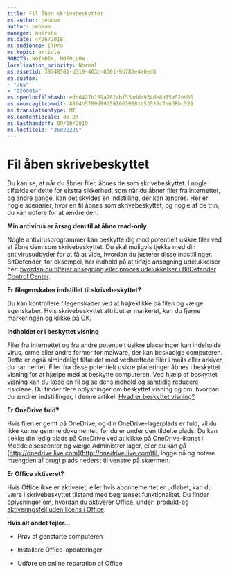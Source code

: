 ```yaml
---
title: Fil åben skrivebeskyttet
ms.author: pebaum
author: pebaum
manager: mnirkhe
ms.date: 4/26/2018
ms.audience: ITPro
ms.topic: article
ROBOTS: NOINDEX, NOFOLLOW
localization_priority: Normal
ms.assetid: 39748581-d319-403c-8501-9b785e4a0ed8
ms.custom:
- "765"
- "2200014"
ms.openlocfilehash: eddd427b159a782abf53adda934de8b15a02ed00
ms.sourcegitcommit: 8864b5789d9905916039081b53530c7e6d8bc529
ms.translationtype: MT
ms.contentlocale: da-DK
ms.lasthandoff: 09/10/2019
ms.locfileid: "36822228"
---
```

# <a name="file-open-read-only"></a>Fil åben skrivebeskyttet

Du kan se, at når du åbner filer, åbnes de som skrivebeskyttet. I nogle tilfælde er dette for ekstra sikkerhed, som når du åbner filer fra internettet, og andre gange, kan det skyldes en indstilling, der kan ændres. Her er nogle scenarier, hvor en fil åbnes som skrivebeskyttet, og nogle af de trin, du kan udføre for at ændre den.
  
 **Min antivirus er årsag dem til at åbne read-only**
  
Nogle antivirusprogrammer kan beskytte dig mod potentielt usikre filer ved at åbne dem som skrivebeskyttet. Du skal muligvis tjekke med din antivirusudbyder for at få at vide, hvordan du justerer disse indstillinger. BitDefender, for eksempel, har indhold på at tilføje ansøgning udelukkelser her: [hvordan du tilføjer ansøgning eller proces udelukkelser i BitDefender Control Center](https://aka.ms/AA6098i).
  
 **Er filegenskaber indstillet til skrivebeskyttet?**
  
Du kan kontrollere filegenskaber ved at højreklikke på filen og vælge egenskaber. Hvis skrivebeskyttet attribut er markeret, kan du fjerne markeringen og klikke på OK.
  
 **Indholdet er i beskyttet visning**
  
Filer fra internettet og fra andre potentielt usikre placeringer kan indeholde virus, orme eller andre former for malware, der kan beskadige computeren. Dette er også almindeligt tilfældet med vedhæftede filer i mails eller arkiver, du har hentet. Filer fra disse potentielt usikre placeringer åbnes i beskyttet visning for at hjælpe med at beskytte computeren. Ved hjælp af beskyttet visning kan du læse en fil og se dens indhold og samtidig reducere risiciene. Du finder flere oplysninger om beskyttet visning og om, hvordan du ændrer indstillinger, i denne artikel: [Hvad er beskyttet visning?](https://support.office.com/article/d6f09ac7-e6b9-4495-8e43-2bbcdbcb6653)
  
 **Er OneDrive fuld?**
  
Hvis filen er gemt på OneDrive, og din OneDrive-lagerplads er fuld, vil du ikke kunne gemme dokumentet, før du er under den tildelte plads. Du kan tjekke din ledig plads på OneDrive ved at klikke på OneDrive-ikonet i Meddelelsescenter og vælge Administrer lager, eller du kan gå [http://onedrive.live.com](http://onedrive.live.com)til, logge på og notere mængden af brugt plads nederst til venstre på skærmen.
  
 **Er Office aktiveret?**
  
Hvis Office ikke er aktiveret, eller hvis abonnementet er udløbet, kan du være i skrivebeskyttet tilstand med begrænset funktionalitet. Du finder oplysninger om, hvordan du aktiverer Office, under: [produkt-og aktiveringsfejl uden licens i Office](https://support.office.com/article/0d23d3c0-c19c-4b2f-9845-5344fedc4380).
  
 **Hvis alt andet fejler...**
  
- Prøv at genstarte computeren
    
- Installere Office-opdateringer
    
- Udføre en online reparation af Office
    

